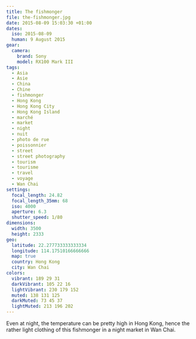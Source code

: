 ```yaml
---
title: The fishmonger
file: the-fishmonger.jpg
date: 2015-08-09 15:03:30 +01:00
dates:
  iso: 2015-08-09
  human: 9 August 2015
gear:
  camera:
    brand: Sony
    model: RX100 Mark III
tags:
  - Asia
  - Asie
  - China
  - Chine
  - fishmonger
  - Hong Kong
  - Hong Kong City
  - Hong Kong Island
  - marché
  - market
  - night
  - nuit
  - photo de rue
  - poissonnier
  - street
  - street photography
  - tourism
  - tourisme
  - travel
  - voyage
  - Wan Chai
settings:
  focal_length: 24.82
  focal_length_35mm: 68
  iso: 4000
  aperture: 6.3
  shutter_speed: 1/80
dimensions:
  width: 3500
  height: 2333
geo:
  latitude: 22.277733333333334
  longitude: 114.17510166666666
  map: true
  country: Hong Kong
  city: Wan Chai
colors:
  vibrant: 189 29 31
  darkVibrant: 105 22 16
  lightVibrant: 230 179 152
  muted: 138 131 125
  darkMuted: 73 45 37
  lightMuted: 213 196 202
---
```


Even at night, the temperature can be pretty high in Hong Kong, hence the rather light clothing of this fishmonger in a night market in Wan Chai.
